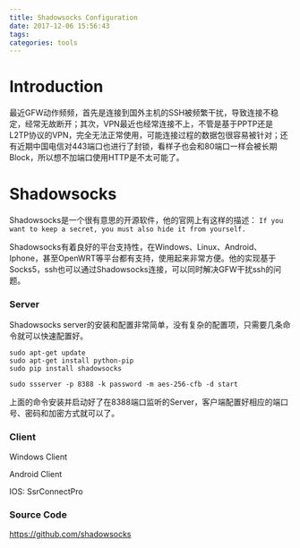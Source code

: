 ```yaml
---
title: Shadowsocks Configuration
date: 2017-12-06 15:56:43
tags:
categories: tools
---
```


# Introduction

最近GFW动作频频，首先是连接到国外主机的SSH被频繁干扰，导致连接不稳定，经常无故断开；其次，VPN最近也经常连接不上，不管是基于PPTP还是L2TP协议的VPN，完全无法正常使用，可能连接过程的数据包很容易被针对；还有近期中国电信对443端口也进行了封锁，看样子也会和80端口一样会被长期Block，所以想不加端口使用HTTP是不太可能了。

<!--more-->

# Shadowsocks

Shadowsocks是一个很有意思的开源软件，他的官网上有这样的描述：
`If you want to keep a secret, you must also hide it from yourself.`

Shadowsocks有着良好的平台支持性，在Windows、Linux、Android、Iphone，甚至OpenWRT等平台都有支持，使用起来非常方便。他的实现基于Socks5，ssh也可以通过Shadowsocks连接，可以同时解决GFW干扰ssh的问题。

### Server
Shadowsocks server的安装和配置非常简单，没有复杂的配置项，只需要几条命令就可以快速配置好。

```
sudo apt-get update
sudo apt-get install python-pip
sudo pip install shadowsocks

sudo ssserver -p 8388 -k password -m aes-256-cfb -d start
```

上面的命令安装并启动好了在8388端口监听的Server，客户端配置好相应的端口号、密码和加密方式就可以了。

### Client

Windows Client

Android Client

IOS: SsrConnectPro

### Source Code

https://github.com/shadowsocks
